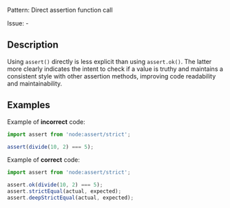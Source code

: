 Pattern: Direct assertion function call

Issue: -

## Description

Using `assert()` directly is less explicit than using `assert.ok()`. The latter more clearly indicates the intent to check if a value is truthy and maintains a consistent style with other assertion methods, improving code readability and maintainability.

## Examples

Example of **incorrect** code:
```javascript
import assert from 'node:assert/strict';

assert(divide(10, 2) === 5);
```

Example of **correct** code:
```javascript
import assert from 'node:assert/strict';

assert.ok(divide(10, 2) === 5);
assert.strictEqual(actual, expected);
assert.deepStrictEqual(actual, expected);
```